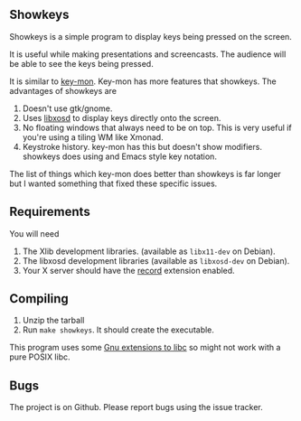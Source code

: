Showkeys
--------


Showkeys is a simple program to display keys being pressed on the screen. 

It is useful while making presentations and screencasts. The audience
will be able to see the keys being pressed.

It is similar to [key-mon](http://code.google.com/p/key-mon/). Key-mon
has more features that showkeys. The advantages of showkeys are

1. Doesn't use gtk/gnome.
2. Uses [libxosd](http://sourceforge.net/projects/libxosd/) to display
   keys directly onto the screen.
3. No floating windows that always need to be on top. This is very
   useful if you're using a tiling WM like Xmonad.
4. Keystroke history. key-mon has this but doesn't show
   modifiers. showkeys does using and Emacs style key notation.

The list of things which key-mon does better than showkeys is far
longer but I wanted something that fixed these specific issues.



Requirements
------------

You will need

1. The Xlib development libraries. (available as `libx11-dev` on Debian). 
2. The libxosd development libraries (available as `libxosd-dev` on Debian).
3. Your X server should have the [record](http://www.x.org/releases/X11R7.6/doc/libXtst/recordlib.html) extension enabled.

Compiling
---------

1. Unzip the tarball
2. Run `make showkeys`. It should create the executable. 

This program uses some [Gnu extensions to libc](http://www.crasseux.com/books/ctutorial/asprintf.html) so might not work with a pure POSIX libc.

Bugs
----

The project is on Github. Please report bugs using the issue tracker.


